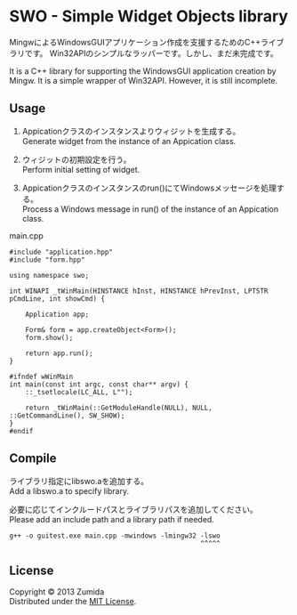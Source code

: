 SWO - Simple Widget Objects library
===================================

MingwによるWindowsGUIアプリケーション作成を支援するためのC++ライブラリです。
Win32APIのシンプルなラッパーです。しかし、まだ未完成です。

It is a C++ library for supporting the WindowsGUI application creation by Mingw.
It is a simple wrapper of Win32API.
However, it is still incomplete.

Usage
-----
1. Appicationクラスのインスタンスよりウィジットを生成する。  
   Generate widget from the instance of an Appication class.  

2. ウィジットの初期設定を行う。  
   Perform initial setting of widget.  

3. Appicationクラスのインスタンスのrun()にてWindowsメッセージを処理する。  
   Process a Windows message in run() of the instance of an Appication class.  

main.cpp

	#include "application.hpp"
	#include "form.hpp"
	
	using namespace swo;
	
	int WINAPI _tWinMain(HINSTANCE hInst, HINSTANCE hPrevInst, LPTSTR pCmdLine, int showCmd) {
		
		Application app;
		
		Form& form = app.createObject<Form>();
		form.show();
		
		return app.run();
	}

	#ifndef wWinMain
	int main(const int argc, const char** argv) {
		::_tsetlocale(LC_ALL, L"");
		
		return _tWinMain(::GetModuleHandle(NULL), NULL, ::GetCommandLine(), SW_SHOW);
	}
	#endif

Compile
-------
ライブラリ指定にlibswo.aを追加する。  
Add a libswo.a to specify library.  

必要に応じてインクルードパスとライブラリパスを追加してください。  
Please add an include path and a library path if needed.  

	g++ -o guitest.exe main.cpp -mwindows -lmingw32 -lswo
	                                                ^^^^^

License
-------
Copyright &copy; 2013 Zumida  
Distributed under the [MIT License][mit].  

[MIT]: http://www.opensource.org/licenses/mit-license.php
